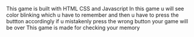 This game is built with HTML CSS and Javascript
In this game u will see color blinking which u have to remember and then u have to press the buttton accordingly if u mistakenly press the wrong button your game will be over
This game is made for checking your memory
